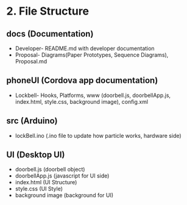 # 2. File Structure

## docs (Documentation)
* Developer- README.md with developer documentation
* Proposal- Diagrams(Paper Prototypes, Sequence Diagrams), Proposal.md


## phoneUI (Cordova app documentation)
* Lockbell- Hooks, Platforms, www (doorbell.js, doorbellApp.js, index.html, style.css, background image), config.xml


## src (Arduino)
* lockBell.ino (.ino file to update how particle works, hardware side)


## UI (Desktop UI)
* doorbell.js (doorbell object)
* doorbellApp.js (javascript for UI side)
* index.html (UI Structure)
* style.css (UI Style)
* background image (background for UI)
